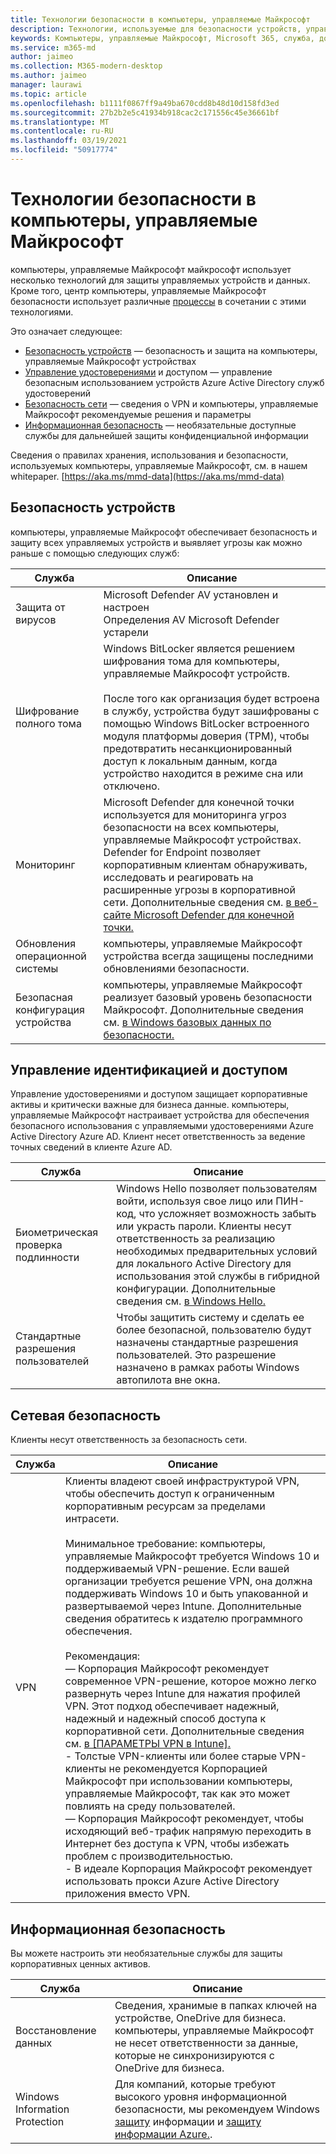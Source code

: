 ```yaml
---
title: Технологии безопасности в компьютеры, управляемые Майкрософт
description: Технологии, используемые для безопасности устройств, управления удостоверениями и доступом, сетевой безопасности и информационной безопасности
keywords: Компьютеры, управляемые Майкрософт, Microsoft 365, служба, документация
ms.service: m365-md
author: jaimeo
ms.collection: M365-modern-desktop
ms.author: jaimeo
manager: laurawi
ms.topic: article
ms.openlocfilehash: b1111f0867ff9a49ba670cdd8b48d10d158fd3ed
ms.sourcegitcommit: 27b2b2e5c41934b918cac2c171556c45e36661bf
ms.translationtype: MT
ms.contentlocale: ru-RU
ms.lasthandoff: 03/19/2021
ms.locfileid: "50917774"
---
```

# <a name="security-technologies-in-microsoft-managed-desktop"></a>Технологии безопасности в компьютеры, управляемые Майкрософт

<!--Security, also Onboarding doc: data handling/store, privileged account access -->

компьютеры, управляемые Майкрософт майкрософт использует несколько технологий для защиты управляемых устройств и данных. Кроме того, центр компьютеры, управляемые Майкрософт безопасности использует различные [процессы](security-operations.md) в сочетании с этими технологиями.

Это означает следующее: 

- [Безопасность устройств](#device-security) — безопасность и защита на компьютеры, управляемые Майкрософт устройствах
- [Управление удостоверениями](#identity-and-access-management) и доступом — управление безопасным использованием устройств Azure Active Directory служб удостоверений
- [Безопасность сети](#network-security) — сведения о VPN и компьютеры, управляемые Майкрософт рекомендуемые решения и параметры
- [Информационная безопасность](#information-security) — необязательные доступные службы для дальнейшей защиты конфиденциальной информации 

Сведения о правилах хранения, использования и безопасности, используемых компьютеры, управляемые Майкрософт, см. в нашем whitepaper. [https://aka.ms/mmd-data](https://aka.ms/mmd-data)


## <a name="device-security"></a>Безопасность устройств

компьютеры, управляемые Майкрософт обеспечивает безопасность и защиту всех управляемых устройств и выявляет угрозы как можно раньше с помощью следующих служб:

Служба | Описание
--- | ---
Защита от вирусов | Microsoft Defender AV установлен и настроен<br>Определения AV Microsoft Defender устарели
Шифрование полного тома |    Windows BitLocker является решением шифрования тома для компьютеры, управляемые Майкрософт устройств.<br><br>После того как организация будет встроена в службу, устройства будут зашифрованы с помощью Windows BitLocker встроенного модуля платформы доверия (TPM), чтобы предотвратить несанкционированный доступ к локальным данным, когда устройство находится в режиме сна или отключено. 
Мониторинг |    Microsoft Defender для конечной точки используется для мониторинга угроз безопасности на всех компьютеры, управляемые Майкрософт устройствах. Defender for Endpoint позволяет корпоративным клиентам обнаруживать, исследовать и реагировать на расширенные угрозы в корпоративной сети. Дополнительные сведения см. [в веб-сайте Microsoft Defender для конечной точки.](/windows/threat-protection/windows-defender-atp/windows-defender-advanced-threat-protection) 
Обновления операционной системы |  компьютеры, управляемые Майкрософт устройства всегда защищены последними обновлениями безопасности.
Безопасная конфигурация устройства |   компьютеры, управляемые Майкрософт реализует базовый уровень безопасности Майкрософт. Дополнительные сведения см. [в Windows базовых данных по безопасности.](/windows/security/threat-protection/windows-security-baselines)



## <a name="identity-and-access-management"></a>Управление идентификацией и доступом

Управление удостоверениями и доступом защищает корпоративные активы и критически важные для бизнеса данные. компьютеры, управляемые Майкрософт настраивает устройства для обеспечения безопасного использования с управляемыми удостоверениями Azure Active Directory Azure AD. Клиент несет ответственность за ведение точных сведений в клиенте Azure AD. 

Служба | Описание
--- | ---
Биометрическая проверка подлинности |  Windows Hello позволяет пользователям войти, используя свое лицо или ПИН-код, что усложняет возможность забыть или украсть пароли. Клиенты несут ответственность за реализацию необходимых предварительных условий для локального Active Directory для использования этой службы в гибридной конфигурации. Дополнительные сведения см. [в Windows Hello.](/windows-hardware/design/device-experiences/windows-hello) 
Стандартные разрешения пользователей |  Чтобы защитить систему и сделать ее более безопасной, пользователю будут назначены стандартные разрешения пользователей. Это разрешение назначено в рамках работы Windows автопилота вне окна.



## <a name="network-security"></a>Сетевая безопасность

Клиенты несут ответственность за безопасность сети. 

Служба | Описание
--- | ---
VPN | Клиенты владеют своей инфраструктурой VPN, чтобы обеспечить доступ к ограниченным корпоративным ресурсам за пределами интрасети.<br><br>Минимальное требование: компьютеры, управляемые Майкрософт требуется Windows 10 и поддерживаемый VPN-решение. Если вашей организации требуется решение VPN, она должна поддерживать Windows 10 и быть упакованной и развертываемой через Intune. Дополнительные сведения обратитесь к издателю программного обеспечения.<br><br>Рекомендация:<br>— Корпорация Майкрософт рекомендует современное VPN-решение, которое можно легко развернуть через Intune для нажатия профилей VPN. Этот подход обеспечивает надежный, надежный и надежный способ доступа к корпоративной сети. Дополнительные сведения см. [в [ПАРАМЕТРЫ VPN в Intune].](/intune/vpn-settings-configure)<br>- Толстые VPN-клиенты или более старые VPN-клиенты не рекомендуется Корпорацией Майкрософт при использовании компьютеры, управляемые Майкрософт, так как это может повлиять на среду пользователей.<br>— Корпорация Майкрософт рекомендует, чтобы исходяющий веб-трафик напрямую переходить в Интернет без доступа к VPN, чтобы избежать проблем с производительностью.<br>- В идеале Корпорация Майкрософт рекомендует использовать прокси Azure Active Directory приложения вместо VPN.


## <a name="information-security"></a>Информационная безопасность

Вы можете настроить эти необязательные службы для защиты корпоративных ценных активов. 

Служба | Описание
--- | ---
Восстановление данных  | Сведения, хранимые в папках ключей на устройстве, OneDrive для бизнеса. компьютеры, управляемые Майкрософт не несет ответственности за данные, которые не синхронизируются с OneDrive для бизнеса. 
Windows Information Protection |    Для компаний, которые требуют высокого уровня информационной безопасности, мы рекомендуем Windows [защиту](/windows/threat-protection/windows-information-protection/protect-enterprise-data-using-wip) информации и [защиту информации Azure.](https://www.microsoft.com/cloud-platform/azure-information-protection).